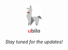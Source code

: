 <h3 align="center">
    <a href="https://ubilo.space" target="_blank" rel="noopener noreferrer">
        <img src="https://raw.githubusercontent.com/ubilo-platform/.github/main/profile/ubilo.svg" alt="ubilo-llama" width="10%" height="10%">
    </a>
    <br/>
    <b style="color: #e15554;">u</b><b style="color: #565656;">bilo</b>
</h3>

_<center>Stay tuned for the updates!</center>_
